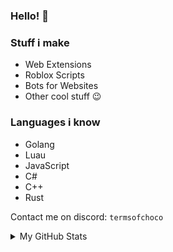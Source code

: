 ### Hello! 👋

### Stuff i make
- Web Extensions
- Roblox Scripts
- Bots for Websites
- Other cool stuff :wink:

### Languages i know
- Golang
- Luau
- JavaScript
- C#
- C++
- Rust

Contact me on discord: `termsofchoco`

<details>
   <summary>My GitHub Stats</summary>

   <div style="text-align: left;">
      <img src="https://github-readme-stats.vercel.app/api?username=femrawr&theme=dark&show_icons=true&hide_border=true&count_private=true" width="400"/>
   </div>
   <div style="text-align: left;">
      <img src="https://github-readme-stats.vercel.app/api/top-langs/?username=femrawr&exclude_repo=ChocolateLine,ChocolateHub&theme=dark&show_icons=true&hide_border=true&layout=compact" width="290"/>
   </div>
</details>
